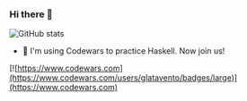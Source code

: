 ### Hi there 👋

![GitHub stats](https://github-readme-stats.vercel.app/api?username=glatavento&count_private=true&show_icons=true)

- 🔭 I'm using Codewars to practice Haskell. Now join us!

[![https://www.codewars.com](https://www.codewars.com/users/glatavento/badges/large)](https://www.codewars.com)

<!--
**glatavento/glatavento** is a ✨ _special_ ✨ repository because its `README.md` (this file) appears on your GitHub profile.

Here are some ideas to get you started:

- 🔭 I’m currently working on ...
- 🌱 I’m currently learning ...
- 👯 I’m looking to collaborate on ...
- 🤔 I’m looking for help with ...
- 💬 Ask me about ...
- 📫 How to reach me: ...
- 😄 Pronouns: ...
- ⚡ Fun fact: ...
-->

